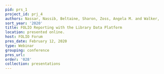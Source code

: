 ```yaml
---
pid: prs_1
project_id: prj_4
authors: Nassar, Nassib, Beltaine, Sharon, Zoss, Angela M. and Walker, Kevin
sort_year: '2020'
title: FOLIO Reporting with the Library Data Platform
location: presented online.
host: FOLIO Forum
pres_date: February 12, 2020
type: Webinar
grouping: conference
pres_url: 
order: '028'
collection: presentations
---
```

